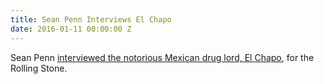 ```yaml
---
title: Sean Penn Interviews El Chapo
date: 2016-01-11 00:00:00 Z
---
```


Sean Penn [interviewed the notorious Mexican drug lord, El Chapo](http://www.rollingstone.com/culture/features/el-chapo-speaks-20160109), for the Rolling Stone. 
